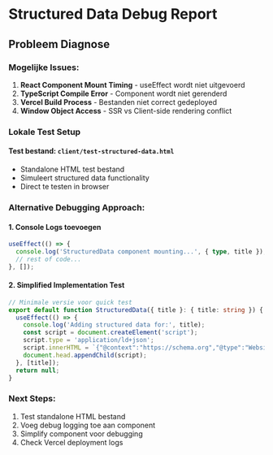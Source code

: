 # Structured Data Debug Report

## Probleem Diagnose

### Mogelijke Issues:
1. **React Component Mount Timing** - useEffect wordt niet uitgevoerd
2. **TypeScript Compile Error** - Component wordt niet gerenderd
3. **Vercel Build Process** - Bestanden niet correct gedeployed
4. **Window Object Access** - SSR vs Client-side rendering conflict

### Lokale Test Setup

#### Test bestand: `client/test-structured-data.html`
- Standalone HTML test bestand
- Simuleert structured data functionality
- Direct te testen in browser

### Alternative Debugging Approach:

#### 1. Console Logs toevoegen
```typescript
useEffect(() => {
  console.log('StructuredData component mounting...', { type, title });
  // rest of code...
}, []);
```

#### 2. Simplified Implementation Test
```typescript
// Minimale versie voor quick test
export default function StructuredData({ title }: { title: string }) {
  useEffect(() => {
    console.log('Adding structured data for:', title);
    const script = document.createElement('script');
    script.type = 'application/ld+json';
    script.innerHTML = `{"@context":"https://schema.org","@type":"Website","name":"${title}"}`;
    document.head.appendChild(script);
  }, [title]);
  return null;
}
```

### Next Steps:
1. Test standalone HTML bestand
2. Voeg debug logging toe aan component
3. Simplify component voor debugging
4. Check Vercel deployment logs